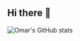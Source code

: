 ## Hi there 👋

![Omar's GitHub stats](https://github-readme-stats.vercel.app/api?username=omarelgammal1&hide=prs,contribs&show=reviews&show_icons=true&theme=transparent)
